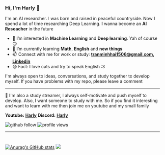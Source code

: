### Hi, I'm Harly :wave:
I'm an AI researcher. I was born and raised in peaceful countryside. Now I spend a lot of time researching Deep Learning. I wanna become an **AI Reseacher** in the future

- 👀 I’m interested in **Machine Learning** and **Deep learning**. Yah of course :upside_down_face:
- 🌱 I’m currently learning **Math**, **English** and **new things** 
- 📫 Connect with me for work or study: **tranminhhai1506@gmail.com, [Linkedin](https://www.linkedin.com/in/harly-tranminhhai/)**
- :sweat_smile: Fact: I love cats and try to speak English :3

I'm always open to ideas, conversations, and study together to develop myself. If you have problems with my repo, please leave a comment
___
:red_circle: I'm also a study streamer, I always self-motivate and push myself to develop. Also, I want someone to study with me. So if you find it interesting and want to learn with me then join me on youtube and my small family
 
 **Youtube:** [**Harly**](https://www.youtube.com/channel/UCynuB1iXXgUf7MbDCCup45g)
 **Discord:** [**Harly**](https://discord.gg/827tHGn4cM)

<!---
Harly-1506/Harly-1506 is a ✨ special ✨ repository because its `README.md` (this file) appears on your GitHub profile.
You can click the Preview link to take a look at your changes.
--->
<p align="left"> 
  <img src="https://img.shields.io/github/followers/Harly-1506?label=Followers" alt="github follow" />
  <img src="https://komarev.com/ghpvc/?username=Harly-1506" alt="profile views" /> 
</p>

___
#
[![Anurag's GitHub stats](https://github-readme-stats.vercel.app/api?username=Harly-1506&theme=yeblu&show_icons=true&border_radius=true&border_color=#000000&count_private=true)](https://github.com/Harly-1506/github-readme-stats)
![](https://api.githubtrends.io/user/svg/Harly-1506/langs?time_range=one_year&theme=dark)
#
